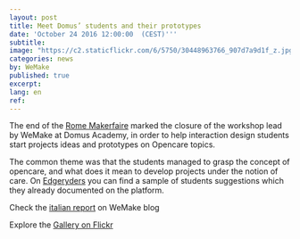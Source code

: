 ```yaml
---
layout: post
title: Meet Domus’ students and their prototypes
date: 'October 24 2016 12:00:00  (CEST)'''
subtitle:
image: "https://c2.staticflickr.com/6/5750/30448963766_907d7a9d1f_z.jpg"
categories: news
by: WeMake
published: true
excerpt:
lang: en
ref:
---
```


The end of the [Rome Makerfaire](http://www.makerfairerome.eu/en/) marked the closure of the workshop lead by WeMake at Domus Academy, in order to help interaction design students start projects ideas and prototypes on Opencare topics.

The common theme was that the students managed to grasp the concept of opencare, and what does it mean to develop projects under the notion of care. On [Edgeryders](https://edgeryders.eu/ro/opencare-research/wemake-wrapped-up-opencare-workshop-at-domus-academy) you can find a sample of students suggestions which they already documented on the platform.

Check the [italian report](http://wemake.cc/2016/10/31/opencare-workshop-di-tangible-interactions-prototyping-con-domus-academy/) on WeMake blog

Explore the [Gallery on Flickr](https://www.flickr.com/photos/wemake_cc/albums/72157671178278523)
